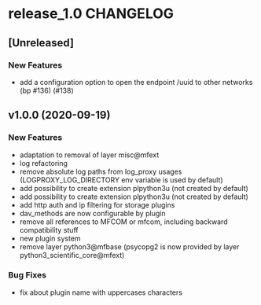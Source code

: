 # release_1.0 CHANGELOG


## [Unreleased]

### New Features
- add a configuration option to open the endpoint /uuid to other networks (bp #136) (#138)






## v1.0.0 (2020-09-19)

### New Features
- adaptation to removal of layer misc@mfext
- log refactoring
- remove absolute log paths from log_proxy usages (LOGPROXY_LOG_DIRECTORY env variable is used by default)
- add possibility to create extension plpython3u (not created by default)
- add possibility to create extension plpython3u (not created by default)
- add http auth and ip filtering for storage plugins
- dav_methods are now configurable by plugin
- remove all references to MFCOM or mfcom, including backward compatibility stuff
- new plugin system
- remove layer python3@mfbase (psycopg2 is now provided by layer python3_scientific_core@mfext)


### Bug Fixes
- fix about plugin name with uppercases characters





